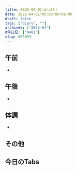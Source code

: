 ```yaml
---
title: 2025-04-01[draft]
date: 2025-04-01T00:00:00+09:00
draft: false
tags: ["diary", ""]
archives: ["2025-04"]
n年日記: ["0401"]
slug: 696893
---
```

## 午前
- 
## 午後
- 
## 体調
- 
## その他
## 今日のTabs